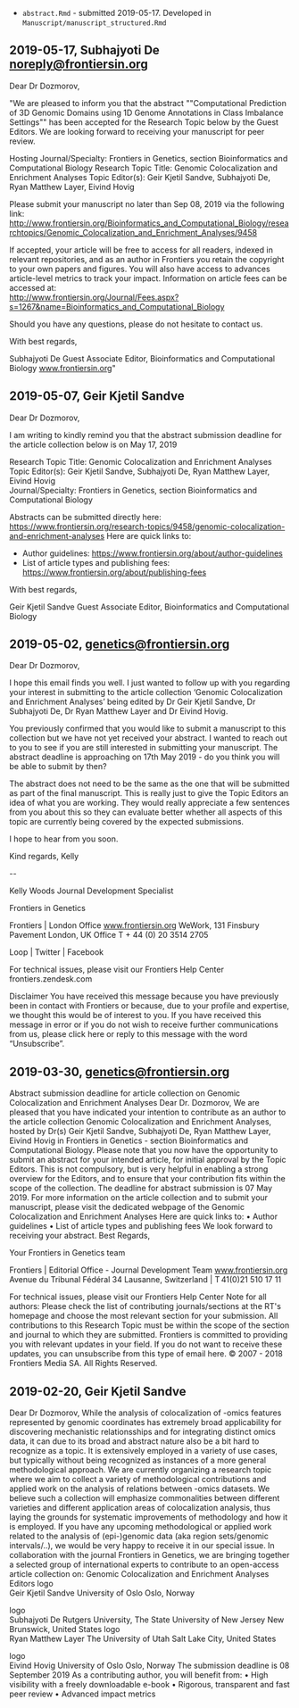 
- `abstract.Rmd` - submitted 2019-05-17. Developed in `Manuscript/manuscript_structured.Rmd`

## 2019-05-17, Subhajyoti De <noreply@frontiersin.org>

Dear Dr Dozmorov, 

"We are pleased to inform you that the abstract ""Computational Prediction of 3D Genomic Domains using 1D Genome Annotations in Class Imbalance Settings"" has been accepted for the Research Topic below by the Guest Editors. We are looking forward to receiving your manuscript for peer review.

Hosting Journal/Specialty: Frontiers in Genetics, section Bioinformatics and Computational Biology
Research Topic Title: Genomic Colocalization and Enrichment Analyses
Topic Editor(s): Geir Kjetil Sandve, Subhajyoti De, Ryan Matthew Layer, Eivind Hovig

Please submit your manuscript no later than Sep 08, 2019 via the following link:
http://www.frontiersin.org/Bioinformatics_and_Computational_Biology/researchtopics/Genomic_Colocalization_and_Enrichment_Analyses/9458

If accepted, your article will be free to access for all readers, indexed in relevant repositories, and as an author in Frontiers you retain the copyright to your own papers and figures. You will also have access to advances article-level metrics to track your impact. Information on article fees can be accessed at:       
http://www.frontiersin.org/Journal/Fees.aspx?s=1267&name=Bioinformatics_and_Computational_Biology           

Should you have any questions, please do not hesitate to contact us.

With best regards, 

Subhajyoti De
Guest Associate Editor, Bioinformatics and Computational Biology
www.frontiersin.org"

## 2019-05-07, Geir Kjetil Sandve

Dear Dr Dozmorov, 

I am writing to kindly remind you that the abstract submission deadline for the article collection below is on May 17, 2019 

Research Topic Title: Genomic Colocalization and Enrichment Analyses     
Topic Editor(s): Geir Kjetil Sandve, Subhajyoti De, Ryan Matthew Layer, Eivind Hovig  
Journal/Specialty: Frontiers in Genetics, section Bioinformatics and Computational Biology   

Abstracts can be submitted directly here:   https://www.frontiersin.org/research-topics/9458/genomic-colocalization-and-enrichment-analyses
Here are quick links to: 
- Author guidelines: https://www.frontiersin.org/about/author-guidelines
- List of article types and publishing fees: https://www.frontiersin.org/about/publishing-fees

With best regards, 

Geir Kjetil Sandve
Guest Associate Editor, Bioinformatics and Computational Biology


## 2019-05-02, genetics@frontiersin.org

Dear Dr Dozmorov,

 

I hope this email finds you well. I just wanted to follow up with you regarding your interest in submitting to the article collection ‘Genomic Colocalization and Enrichment Analyses’ being edited by Dr Geir Kjetil Sandve, Dr Subhajyoti De, Dr Ryan Matthew Layer and Dr Eivind Hovig.

 

You previously confirmed that you would like to submit a manuscript to this collection but we have not yet received your abstract. I wanted to reach out to you to see if you are still interested in submitting your manuscript. The abstract deadline is approaching on 17th May 2019 - do you think you will be able to submit by then?

 

The abstract does not need to be the same as the one that will be submitted as part of the final manuscript. This is really just to give the Topic Editors an idea of what you are working. They would really appreciate a few sentences from you about this so they can evaluate better whether all aspects of this topic are currently being covered by the expected submissions.

 

I hope to hear from you soon.

 

Kind regards,
Kelly

-- 

Kelly Woods
Journal Development Specialist

Frontiers in Genetics


Frontiers | London Office
www.frontiersin.org
WeWork, 131 Finsbury Pavement
London, UK
Office T + 44 (0) 20 3514 2705

Loop | Twitter | Facebook

For technical issues, please visit our Frontiers Help Center frontiers.zendesk.com

Disclaimer
You have received this message because you have previously been in contact with Frontiers or because, due to your profile and expertise, we thought this would be of interest to you. If you have received this message in error or if you do not wish to receive further communications from us, please click here or reply to this message with the word “Unsubscribe”.



## 2019-03-30, genetics@frontiersin.org

Abstract submission deadline for article collection on Genomic Colocalization and Enrichment Analyses
Dear Dr. Dozmorov,
We are pleased that you have indicated your intention to contribute as an author to the article collection Genomic Colocalization and Enrichment Analyses, hosted by Dr(s) Geir Kjetil Sandve, Subhajyoti De, Ryan Matthew Layer, Eivind Hovig in Frontiers in Genetics - section Bioinformatics and Computational Biology.
Please note that you now have the opportunity to submit an abstract for your intended article, for initial approval by the Topic Editors. This is not compulsory, but is very helpful in enabling a strong overview for the Editors, and to ensure that your contribution fits within the scope of the collection.
The deadline for abstract submission is 07 May 2019.
For more information on the article collection and to submit your manuscript, please visit the dedicated webpage of the Genomic Colocalization and Enrichment Analyses
Here are quick links to:
•	Author guidelines
•	List of article types and publishing fees
We look forward to receiving your abstract.
Best Regards, 

Your Frontiers in Genetics team 

Frontiers | Editorial Office - Journal Development Team 
www.frontiersin.org 
Avenue du Tribunal Fédéral 34 
Lausanne, Switzerland | T 41(0)21 510 17 11 

For technical issues, please visit our Frontiers Help Center
Note for all authors: Please check the list of contributing journals/sections at the RT's homepage and choose the most relevant section for your submission. All contributions to this Research Topic must be within the scope of the section and journal to which they are submitted.
Frontiers is committed to providing you with relevant updates in your field.
If you do not want to receive these updates, you can unsubscribe from this type of email here.
© 2007 - 2018 Frontiers Media SA. All Rights Reserved.


## 2019-02-20, Geir Kjetil Sandve

Dear Dr Dozmorov,
While the analysis of colocalization of -omics features represented by genomic coordinates has extremely broad applicability for discovering mechanistic relationsships and for integrating distinct omics data, it can due to its broad and abstract nature also be a bit hard to recognize as a topic. It is extensively employed in a variety of use cases, but typically without being recognized as instances of a more general methodological approach. We are currently organizing a research topic where we aim to collect a variety of methodological contributions and applied work on the analysis of relations between -omics datasets. We believe such a collection will emphasize commonalities between different varieties and different application areas of colocalization analysis, thus laying the grounds for systematic improvements of methodology and how it is employed. If you have any upcoming methodological or applied work related to the analysis of (epi-)genomic data (aka region sets/genomic intervals/..), we would be very happy to receive it in our special issue.
In collaboration with the journal Frontiers in Genetics, we are bringing together a selected group of international experts to contribute to an open-access article collection on:
Genomic Colocalization and Enrichment Analyses
Editors
 logo	
Geir Kjetil Sandve
University of Oslo Oslo, Norway
 
logo	
Subhajyoti De
Rutgers University, The State University of New Jersey New Brunswick, United States
 logo	
Ryan Matthew Layer
The University of Utah Salt Lake City, United States
 
logo	
Eivind Hovig
University of Oslo Oslo, Norway
The submission deadline is 08 September 2019
As a contributing author, you will benefit from: 
•  High visibility with a freely downloadable e-book
•  Rigorous, transparent and fast peer review
•  Advanced impact metrics